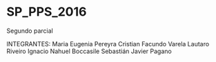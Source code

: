 # SP_PPS_2016
Segundo parcial

INTEGRANTES:
Maria Eugenia Pereyra
Cristian Facundo Varela
Lautaro Riveiro
Ignacio Nahuel Boccasile
Sebastián Javier Pagano

